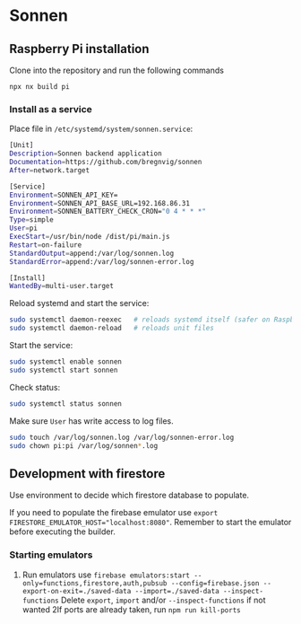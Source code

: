 # Sonnen

## Raspberry Pi installation

Clone into the repository and run the following commands

`npx nx build pi`

### Install as a service

Place file in `/etc/systemd/system/sonnen.service`:

```bash
[Unit]
Description=Sonnen backend application
Documentation=https://github.com/bregnvig/sonnen
After=network.target

[Service]
Environment=SONNEN_API_KEY=
Environment=SONNEN_API_BASE_URL=192.168.86.31
Environment=SONNEN_BATTERY_CHECK_CRON="0 4 * * *"
Type=simple
User=pi
ExecStart=/usr/bin/node /dist/pi/main.js
Restart=on-failure
StandardOutput=append:/var/log/sonnen.log
StandardError=append:/var/log/sonnen-error.log

[Install]
WantedBy=multi-user.target
``` 

Reload systemd and start the service:

```bash
sudo systemctl daemon-reexec   # reloads systemd itself (safer on Raspberry Pi)
sudo systemctl daemon-reload   # reloads unit files
``` 

Start the service:

```bash
sudo systemctl enable sonnen
sudo systemctl start sonnen
``` 

Check status:

```bash
sudo systemctl status sonnen
```

Make sure `User` has write access to log files.

```bash
sudo touch /var/log/sonnen.log /var/log/sonnen-error.log
sudo chown pi:pi /var/log/sonnen*.log
```

## Development with firestore

Use environment to decide which firestore database to populate.

If you need to populate the firebase emulator use `export FIRESTORE_EMULATOR_HOST="localhost:8080"`. Remember to start the emulator before executing the builder.

### Starting emulators

1. Run emulators
   use `firebase emulators:start --only=functions,firestore,auth,pubsub --config=firebase.json --export-on-exit=./saved-data --import=./saved-data --inspect-functions`
   Delete `export`, `import` and/or `--inspect-functions` if not wanted
   2If ports are already taken, run `npm run kill-ports`

